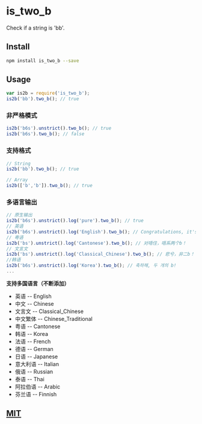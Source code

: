# is_two_b
Check if a string is 'bb'.

## Install
```bash
npm install is_two_b --save
```

## Usage
```javascript
var is2b = require('is_two_b');
is2b('bb').two_b(); // true
```

### 非严格模式
```javascript
is2b('b6s').unstrict().two_b(); // true
is2b('b6s').two_b(); // false
```

### 支持格式
```javascript
// String
is2b('bb').two_b(); // true

// Array
is2b(['b','b']).two_b(); // true
```

### 多语言输出
```javascript
// 原生输出
is2b('b6s').unstrict().log('pure').two_b(); // true
// 英语
is2b('b6s').unstrict().log('English').two_b(); // Congratulations, it's two B!
// 粤语
is2b('bs').unstrict().log('Cantonese').two_b(); // 对唔住，唔系两个b！
// 文言文
is2b('bs').unstrict().log('Classical_Chinese').two_b(); // 悲兮，非二b！
//韩语
is2b('b6s').unstrict().log('Korea').two_b(); // 축하해, 두 개의 b!
...
```

**支持多国语言（不断添加）**
* 英语 -- English
* 中文 -- Chinese
* 文言文 -- Classical_Chinese
* 中文繁体 -- Chinese_Traditional
* 粤语 -- Cantonese
* 韩语 -- Korea
* 法语 -- French
* 德语 -- German
* 日语 -- Japanese
* 意大利语 -- Italian
* 俄语 -- Russian
* 泰语 -- Thai
* 阿拉伯语 -- Arabic
* 芬兰语 -- Finnish

## [MIT](./LICENSE)
